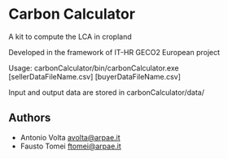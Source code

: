 # Carbon Calculator
A kit to compute the LCA in cropland

Developed in the framework of IT-HR GECO2 European project

Usage: carbonCalculator/bin/carbonCalculator.exe [sellerDataFileName.csv] [buyerDataFileName.csv] 

Input and output data are stored in carbonCalculator/data/

## Authors
- Antonio Volta avolta@arpae.it
- Fausto Tomei ftomei@arpae.it
